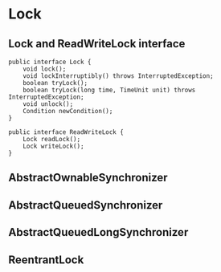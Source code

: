 # Lock

## Lock and ReadWriteLock interface

    public interface Lock {
        void lock();
        void lockInterruptibly() throws InterruptedException;
        boolean tryLock();
        boolean tryLock(long time, TimeUnit unit) throws InterruptedException;
        void unlock();
        Condition newCondition();
    }

    public interface ReadWriteLock {
        Lock readLock();
        Lock writeLock();
    }

## AbstractOwnableSynchronizer


## AbstractQueuedSynchronizer

## AbstractQueuedLongSynchronizer

## ReentrantLock
